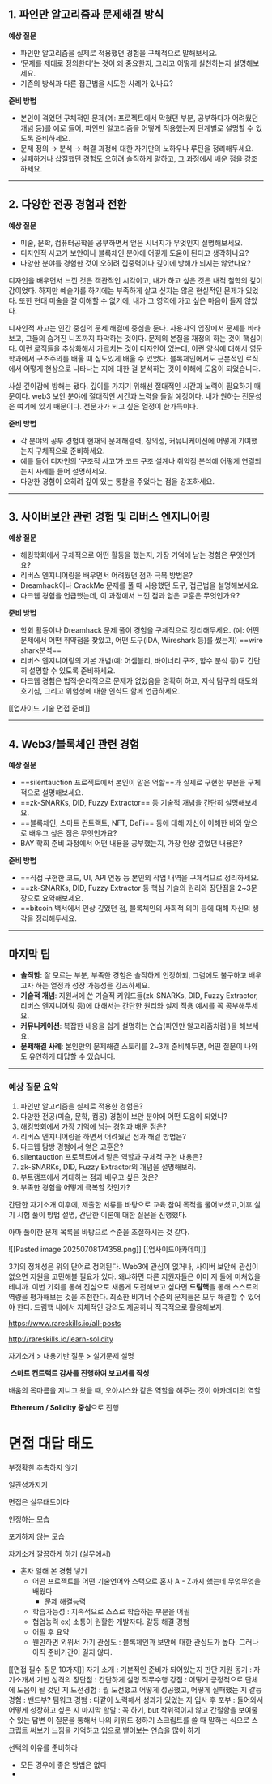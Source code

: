 
## 1. **파인만 알고리즘과 문제해결 방식**

**예상 질문**

- 파인만 알고리즘을 실제로 적용했던 경험을 구체적으로 말해보세요.
- ‘문제를 제대로 정의한다’는 것이 왜 중요한지, 그리고 어떻게 실천하는지 설명해보세요.
- 기존의 방식과 다른 접근법을 시도한 사례가 있나요?

**준비 방법**

- 본인이 겪었던 구체적인 문제(예: 프로젝트에서 막혔던 부분, 공부하다가 어려웠던 개념 등)를 예로 들어, 파인만 알고리즘을 어떻게 적용했는지 단계별로 설명할 수 있도록 준비하세요.
- 문제 정의 → 분석 → 해결 과정에 대한 자기만의 노하우나 루틴을 정리해두세요.
- 실패하거나 삽질했던 경험도 오히려 솔직하게 말하고, 그 과정에서 배운 점을 강조하세요.

---

## 2. **다양한 전공 경험과 전환**

**예상 질문**

- 미술, 문학, 컴퓨터공학을 공부하면서 얻은 시너지가 무엇인지 설명해보세요.
- 디자인적 사고가 보안이나 블록체인 분야에 어떻게 도움이 된다고 생각하나요?
- 다양한 분야를 경험한 것이 오히려 집중력이나 깊이에 방해가 되지는 않았나요?

디자인을 배우면서 느낀 것은 객관적인 시각이고, 내가 하고 싶은 것은 내적 철학의 깊이감이었다. 하지만 예술가를 하기에는 부족하게 살고 싶지는 않은 현실적인 문제가 있었다. 또한 현대 미술을 잘 이해할 수 없기에, 내가 그 영역에 가고 싶은 마음이 들지 않았다.

디자인적 사고는 인간 중심의 문제 해결에 중심을 둔다. 사용자의 입장에서 문제를 바라보고, 그들의 숨겨진 니즈까지 파악하는 것이다. 문제의 본질을 재정의 하는 것이 핵심이다. 이런 로직들을 추상화해서 가르치는 것이 디자인이 었는데, 이런 양식에 대해서 영문학과에서 구조주의를 배울 때 심도있게 배울 수 있었다. 블록체인에서도 근본적인 로직에서 어떻게 현상으로 나타나는 지에 대한 걸 분석하는 것이 이해에 도움이 되었습니다.

사실 깊이감에 방해는 됐다. 깊이를 가지기 위해선 절대적인 시간과 노력이 필요하기 때문이다. web3 보안 분야에 절대적인 시간과 노력을 들일 예정이다. 내가 원하는 전문성은 여기에 있기 때문이다. 전문가가 되고 싶은 열정이 한가득이다.


**준비 방법**

- 각 분야의 공부 경험이 현재의 문제해결력, 창의성, 커뮤니케이션에 어떻게 기여했는지 구체적으로 준비하세요.
- 예를 들어 디자인의 ‘구조적 사고’가 코드 구조 설계나 취약점 분석에 어떻게 연결되는지 사례를 들어 설명하세요.
- 다양한 경험이 오히려 깊이 있는 통찰을 주었다는 점을 강조하세요.

---

## 3. **사이버보안 관련 경험 및 리버스 엔지니어링**

**예상 질문**

- 해킹학회에서 구체적으로 어떤 활동을 했는지, 가장 기억에 남는 경험은 무엇인가요?
- 리버스 엔지니어링을 배우면서 어려웠던 점과 극복 방법은?
- Dreamhack이나 CrackMe 문제를 풀 때 사용했던 도구, 접근법을 설명해보세요.
- 다크웹 경험을 언급했는데, 이 과정에서 느낀 점과 얻은 교훈은 무엇인가요?

**준비 방법**
- 학회 활동이나 Dreamhack 문제 풀이 경험을 구체적으로 정리해두세요. (예: 어떤 문제에서 어떤 취약점을 찾았고, 어떤 도구(IDA, Wireshark 등)를 썼는지) ==wire shark분석==
- 리버스 엔지니어링의 기본 개념(예: 어셈블리, 바이너리 구조, 함수 분석 등)도 간단히 설명할 수 있도록 준비하세요.
- 다크웹 경험은 법적·윤리적으로 문제가 없었음을 명확히 하고, 지식 탐구의 태도와 호기심, 그리고 위험성에 대한 인식도 함께 언급하세요.

[[업사이드 기술 면접 준비]]

---

## 4. **Web3/블록체인 관련 경험**

**예상 질문**

- ==silentauction 프로젝트에서 본인이 맡은 역할==과 실제로 구현한 부분을 구체적으로 설명해보세요.
- ==zk-SNARKs, DID, Fuzzy Extractor== 등 기술적 개념을 간단히 설명해보세요.
- ==블록체인, 스마트 컨트랙트, NFT, DeFi== 등에 대해 자신이 이해한 바와 앞으로 배우고 싶은 점은 무엇인가요?
- BAY 학회 준비 과정에서 어떤 내용을 공부했는지, 가장 인상 깊었던 내용은?

**준비 방법**

- ==직접 구현한 코드, UI, API 연동 등 본인의 작업 내역을 구체적으로 정리하세요.
- ==zk-SNARKs, DID, Fuzzy Extractor 등 핵심 기술의 원리와 장단점을 2~3문장으로 요약해보세요.
- ==bitcoin 백서에서 인상 깊었던 점, 블록체인의 사회적 의미 등에 대해 자신의 생각을 정리해두세요.

---

## **마지막 팁**

- **솔직함**: 잘 모르는 부분, 부족한 경험은 솔직하게 인정하되, 그럼에도 불구하고 배우고자 하는 열정과 성장 가능성을 강조하세요.
- **기술적 개념**: 지원서에 쓴 기술적 키워드들(zk-SNARKs, DID, Fuzzy Extractor, 리버스 엔지니어링 등)에 대해서는 간단한 원리와 실제 적용 예시를 꼭 공부해두세요.
- **커뮤니케이션**: 복잡한 내용을 쉽게 설명하는 연습(파인만 알고리즘처럼!)을 해보세요.
- **문제해결 사례**: 본인만의 문제해결 스토리를 2~3개 준비해두면, 어떤 질문이 나와도 유연하게 대답할 수 있습니다.

---

### **예상 질문 요약**

1. 파인만 알고리즘을 실제로 적용한 경험은?
2. 다양한 전공(미술, 문학, 컴공) 경험이 보안 분야에 어떤 도움이 되었나?
3. 해킹학회에서 가장 기억에 남는 경험과 배운 점은?
4. 리버스 엔지니어링을 하면서 어려웠던 점과 해결 방법은?
5. 다크웹 탐방 경험에서 얻은 교훈은?
6. silentauction 프로젝트에서 맡은 역할과 구체적 구현 내용은?
7. zk-SNARKs, DID, Fuzzy Extractor의 개념을 설명해보라.
8. 부트캠프에서 기대하는 점과 배우고 싶은 것은?
9. 부족한 경험을 어떻게 극복할 것인가?


간단한 자기소개 이후에, 제출한 서류를 바탕으로 교육 참여 목적을 물어보셨고,이후 실기 시험 풀이 방법 설명, 간단한 이론에 대한 질문을 진행했다.

아마 풀이한 문제 목록을 바탕으로 수준을 조절하시는 것 같다.


![[Pasted image 20250708174358.png]]
[[업사이드아카데미]]


3기의 정체성은 위의 단어로 정의된다. Web3에 관심이 없거나, 사이버 보안에 관심이 없으면 지원을 고민해볼 필요가 있다. 
왜냐하면 다른 지원자들은 이미 저 둘에 미쳐있을테니까. 
이번 기회를 통해 진심으로 새롭게 도전해보고 싶다면 **드림핵**을 통해 스스로의 역량을 평가해보는 것을 추천한다. 
최소한 비기너 수준의 문제들은 모두 해결할 수 있어야 한다. 
드림핵 내에서 자체적인 강의도 제공하니 적극적으로 활용해보자.

https://www.rareskills.io/all-posts

http://rareskills.io/learn-solidity

자기소개 > 내용기반 질문 > 실기문제 설명

 **스마트 컨트랙트 감사를 진행하여 보고서를 작성**

배움의 목마름을 지니고 왔을 때, 오아시스와 같은 역할을 해주는 것이 아카데미의 역할

 **Ethereum / Solidity 중심**으로 진행


# 면접 대답 태도

부정확한 추측하지 않기

일관성가지기

면접은 실무태도이다

인정하는 모습

포기하지 않는 모습

자기소개 깔끔하게 하기 (실무에서)
- 혼자 일해 본 경험 넣기
	- 어떤 프로젝트를 어떤 기술언어와 스택으로 혼자 A - Z까지 했는데 무엇무엇을 배웠다
		- 문제 해결능력
	- 학습가능성 : 지속적으로 스스로 학습하는 부분을 어필
	- 협업능력 ex) 소통이 원활한 개발자다. 갈등 해결 경험
	- 어필 후 요약 
	- 웬만하면 외워서 가기
관심도 : 블록체인과 보안에 대한 관심도가 높다. 그러나 아직 준비기간이 길지 않다. 


[[면접 필수 질문 10가지]]
	자기 소개 : 기본적인 준비가 되어있는지 판단
	지원 동기 : 자기소개서 기반
	성격의 장단점 : 간단하게 설명
	직무수행 강점 : 어떻게 긍정적으로 단체에 도움이 될 것인 지
	도전경험 : 뭘 도전했고 어떻게 성공했고, 어떻게 실패했는 지
	갈등경험 : 밴드부?
	팀워크 경험 : 다같이 노력해서 성과가 있었는 지
	입사 후 포부 : 들어와서 어떻게 성장하고 싶은 지
	마지막 할말 : 꼭 하기, but 작위적이지 않고 간절함을 보여줄 수 있는 답변
	이 질문을 통해서 나의 키워드 정하기
	스크립트를 쓸 때 말하는 식으로 스크립트 써보기
	 느낌을 기억하고 입으로 뱉어보는 연습을 많이 하기

선택의 이유를 준비하라
- 모든 경우에 좋은 방법은 없다
- 